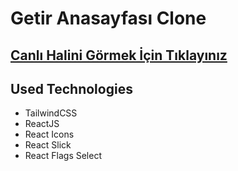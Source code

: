 # Getir Anasayfası Clone
## [Canlı Halini Görmek İçin Tıklayınız](https://brave-bhabha-c1bc64.netlify.app)


## Used Technologies
- TailwindCSS
- ReactJS
- React Icons
- React Slick
- React Flags Select
